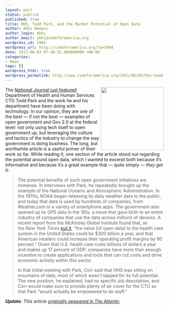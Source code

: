 ```yaml
---
layout: post
status: publish
published: true
title: HHS, Todd Park, and the Market Potential of Open Data
author: Abhi Nemani
author_login: Abhi
author_email: abhi@codeforamerica.org
wordpress_id: 5994
wordpress_url: http://codeforamerica.org/?p=5994
date: 2011-06-03 07:40:55.000000000 +00:00
categories:
- News
tags: []
wordpress_html: true
wordpress_permalink: http://www.codeforamerica.org/2011/06/03/hhs-todd-park-and-the-market-potential-of-open-data/
---
```


<p><a href="http://codeforamerica.org/wp-content/uploads/2011/06/hhs-logo.jpg"><img align="right" alt="" class="alignright size-full wp-image-5999" src="http://codeforamerica.org/wp-content/uploads/2011/06/hhs-logo.jpg" title="hhs-logo" width="200"/></a>The <a href="http://nationaljournal.com/healthcare/can-hhs-cto-todd-park-revolutionize-the-health-care-industry--20110602"><em>National Journal</em> just featured</a> Department of Health and Human Services CTO Todd Park and the work he and his department have been doing with technology. In our opinion, they are one of the best — if not the best — examples of open government and Gov 2.0 at the federal level: not only using tech itself to open government up, but leveraging the culture and tactics of the industry to change the way government is doing business. The long, but worthwhile article is a useful primer of their work so far. While reading it, one section of the article stood out regarding the potential around open data, which I wanted to excerpt both because it’s informative and because it’s a great example that — quite simply — <em>they get it</em>:</p>
<blockquote><p>The potential benefits of such open government initiatives are immense. In interviews with Park, he repeatedly brought up the example of the National Oceanic and Atmospheric Administration. In the 1970s, NOAA began releasing its daily weather data to the public, and today that data is used by hundreds of companies, from Weather.com to a variety of smartphone apps. The government also opened up its GPS data in the ’80s, a move that gave birth to an entire industry of companies that use the data across millions of devices. A recent report from the McKinsey Global Institute found that, as the <em>New York Times</em> <a href="http://www.nytimes.com/2011/05/13/technology/13data.html">put it</a>, “the value [of open data] to the health care system in the United States could be $300 billion a year, and that American retailers could increase their operating profit margins by 60 percent.” Given that U.S. health care costs billions of dollars a year and makes up 17 percent of GDP, companies have more than enough incentive to create applications and tools that can cut costs and drive economic activity within this sector.</p>
<p>In that initial meeting with Park, Corr said that HHS was sitting on mountains of data, most of which wasn’t tapped for its full potential. The new position, he explained, had no specific job description, and Corr would make sure to provide plenty of air cover for the CTO so that Park “would actually be empowered to do stuff.”</p></blockquote>
<p><em><strong>Update</strong>: This article <a href="http://www.theatlantic.com/technology/archive/2011/06/can-todd-park-revolutionize-the-health-care-industry/239708/">originally appeared in The Atlantic</a>.</em></p>
